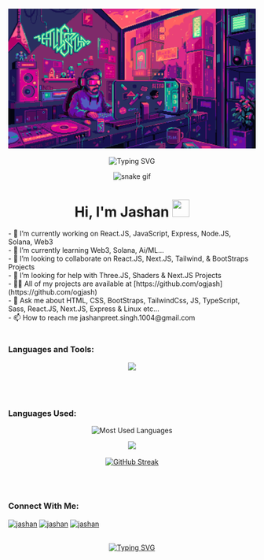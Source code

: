 <p align="center">
  <img src="src/banner.gif" alt="cover_img"/>
</p>

<div align="center">
  <img src="https://readme-typing-svg.demolab.com?font=Fira+Code&weight=600&size=22&pause=1000&color=2C9ECF&center=true&vCenter=true&random=false&width=435&lines=Full+Stack+Developer;Creative+Problem+Solver;Open+Source+Enthusiast;Building+Digital+Experiences" alt="Typing SVG" />
  

  <!-- Snake animation -->
<div align="center">
  
  ![snake gif](https://github.com/ExploitEngineer/ExploitEngineer/blob/output/github-snake-dark.svg?color_snake=00abf0&color_dots=DEDEDE)  
</div>

<h1 align="center">
  Hi, I'm Jashan
  <img src="https://raw.githubusercontent.com/nixin72/nixin72/master/wave.gif" width="35px" height="35px">
</h1>

<div align="left">
- 🔭 I’m currently working on React.JS, JavaScript, Express, Node.JS, Solana, Web3 <br/>
- 🌱 I’m currently learning Web3, Solana, Ai/ML...<br/>
- 👯 I’m looking to collaborate on React.JS, Next.JS, Tailwind, & BootStraps Projects<br/>
- 🤝 I’m looking for help with Three.JS, Shaders & Next.JS Projects<br/>
- 👨‍💻 All of my projects are available at [https://github.com/ogjash](https://github.com/ogjash)<br/>
- 💬 Ask me about HTML, CSS, BootStraps, TailwindCss, JS, TypeScript, Sass, React.JS, Next.JS, Express & Linux etc...<br/>
- 📫 How to reach me jashanpreet.singh.1004@gmail.com<br/>
</div>
<br>
  
<h3 align="left">Languages and Tools:</h3>
<div style="text-align: center;">
  <a href="https://skillicons.dev">
    <img src="https://skillicons.dev/icons?i=linux,bash,bootstrap,py,fastapi,c,cpp,css,figma,git,postman,html,js,neovim,pnpm,npm,bun,nodejs,react,express,mongodb,nextjs,sass,tailwind,firebase,mysql,threejs,ts,vim,ps,ae,matlab,anaconda" />
  </a>
</div>

<br/>
<br/>
<br/>

<h3 align="left">Languages Used:</h3>
<div align="center">
    
![Most Used Languages](https://github-readme-stats.vercel.app/api/top-langs/?username=ogjash&theme=shadow_blue&title_color=00abf0&bg_color=00000000&text_color=DEDEDE&hide_border=false&include_all_commits=true&count_private=true&layout=compact&langs_count=10&custom_title=Most%20Used%20Languages)


</div>

<div align="center">
    <p>
    <img src="https://github-readme-stats.vercel.app/api?username=ogjash&rank_icon=github&&theme=shadow_blue&hide_border=false&title_color=00abf0&bg_color=00000000&text_color=DEDEDE&custom_title=GitHub⠀Stats&show_icons=true"/>     
    </p>
</div>

<div align="center">
    
[![GitHub Streak](https://streak-stats.demolab.com?user=ogjash&theme=shadow_blue&hide_border=false&ring=00abf0&fire=00abf0&currStreakLabel=00abf0&sideNums=00abf0&sideLabels=00abf0&dates=DEDEDE&stroke=00abf0&bg_color=00000000&text_color=DEDEDE)](https://streak-stats.demolab.com/?user=ogjash)
</div>
<br>


<br>

<h3 align="left">Connect With Me:</h3>
<p align="left">
  <a href="https://www.linkedin.com/in/ijashan/" target="_blank"><img align="center" src="https://raw.githubusercontent.com/rahuldkjain/github-profile-readme-generator/master/src/images/icons/Social/linked-in-alt.svg" alt="jashan" height="30" width="40"/></a>
  <a href="https://www.instagram.com/thejashanpreetsingh/" target="_blank"><img align="center" src="https://raw.githubusercontent.com/rahuldkjain/github-profile-readme-generator/master/src/images/icons/Social/instagram.svg" alt="jashan" height="30" width="40"/></a>
  <a href="mailto:jashanpreet.singh.1004@gmail.com" target="_blank"><img align="center" src="https://mailmeteor.com/logos/assets/PNG/Gmail_Logo_256px.png" alt="jashan" height="29" width="35"/></a>
</p>

  
<div align="center">
<br>
<a href="https://git.io/typing-svg"><img src="https://readme-typing-svg.demolab.com?font=Fira+Code&size=25&duration=3000&pause=1000&color=00abf0&center=true&vCenter=true&width=435&height=25&lines=Thank+you+for+visiting!;I'm+waiting+for+you+again!;Have+a+good+day!" alt="Typing SVG" /></a>
</div>
</div>

